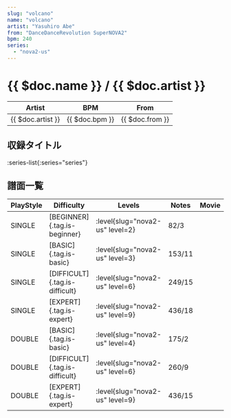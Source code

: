 ```yaml
---
slug: "volcano"
name: "volcano"
artist: "Yasuhiro Abe"
from: "DanceDanceRevolution SuperNOVA2"
bpm: 240
series:
  - "nova2-us"
---
```


# {{ $doc.name }} / {{ $doc.artist }}

|Artist|BPM|From|
|------|---|----|
|{{ $doc.artist }}|{{ $doc.bpm }}|{{ $doc.from }}|

## 収録タイトル

:series-list{:series="series"}

## 譜面一覧

|PlayStyle|Difficulty|Levels|Notes|Movie|
|---------|----------|------|-----|-----|
|SINGLE|[BEGINNER]{.tag.is-beginner}|:level{slug="nova2-us" level=2}|82/3||
|SINGLE|[BASIC]{.tag.is-basic}|:level{slug="nova2-us" level=3}|153/11||
|SINGLE|[DIFFICULT]{.tag.is-difficult}|:level{slug="nova2-us" level=6}|249/15||
|SINGLE|[EXPERT]{.tag.is-expert}|:level{slug="nova2-us" level=9}|436/18||
|DOUBLE|[BASIC]{.tag.is-basic}|:level{slug="nova2-us" level=4}|175/2||
|DOUBLE|[DIFFICULT]{.tag.is-difficult}|:level{slug="nova2-us" level=6}|260/9||
|DOUBLE|[EXPERT]{.tag.is-expert}|:level{slug="nova2-us" level=9}|436/15||
